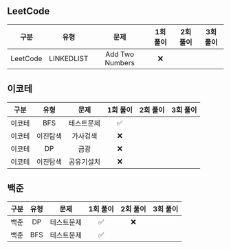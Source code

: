 ## LeetCode
| 구분 | 유형 | 문제 | 1회 풀이 | 2회 풀이 | 3회 풀이 |
| :-----: | :-----: | :-----: | :-----: | :-----: | :-----: |
| LeetCode | LINKEDLIST | Add Two Numbers | ❌ |  |  |
## 이코테
| 구분 | 유형 | 문제 | 1회 풀이 | 2회 풀이 | 3회 풀이 |
| :-----: | :-----: | :-----: | :-----: | :-----: | :-----: |
| 이코테 | BFS | 테스트문제 | ✅ |  |  |
| 이코테 | 이진탐색 | 가사검색 | ❌ |  |  |
| 이코테 | DP | 금광 | ❌ |  |  |
| 이코테 | 이진탐색 | 공유기설치 | ❌ |  |  |
## 백준
| 구분 | 유형 | 문제 | 1회 풀이 | 2회 풀이 | 3회 풀이 |
| :-----: | :-----: | :-----: | :-----: | :-----: | :-----: |
| 백준 | DP | 테스트문제 | ✅ | ❌ |  |
| 백준 | BFS | 테스트문제 | ✅ |  |  |
